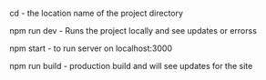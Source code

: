 cd - the location name of the project directory

npm run dev - Runs the project locally and see updates or errorss

npm start - to run server on localhost:3000

npm run build - production build and will see updates for the site
